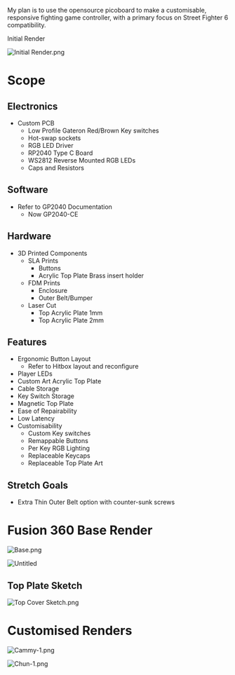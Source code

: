 My plan is to use the opensource picoboard to make a customisable, responsive fighting game controller, with a primary focus on Street Fighter 6 compatibility.

Initial Render

![Initial Render.png](https://prod-files-secure.s3.us-west-2.amazonaws.com/42d1c9ef-3bda-4041-8e41-d6d5c87c9da4/0ae1962c-3cbe-4d08-b6cb-420d8f613099/Initial_Render.png)

# Scope

## Electronics

- Custom PCB
    - Low Profile Gateron Red/Brown Key switches
    - Hot-swap sockets
    - RGB LED Driver
    - RP2040 Type C Board
    - WS2812 Reverse Mounted RGB LEDs
    - Caps and Resistors

## Software

- Refer to GP2040 Documentation
    - Now GP2040-CE

## Hardware

- 3D Printed Components
    - SLA Prints
        - Buttons
        - Acrylic Top Plate Brass insert holder
    - FDM Prints
        - Enclosure
        - Outer Belt/Bumper
    - Laser Cut
        - Top Acrylic Plate 1mm
        - Top Acrylic Plate 2mm

## Features

- Ergonomic Button Layout
    - Refer to Hitbox layout and reconfigure
- Player LEDs
- Custom Art Acrylic Top Plate
- Cable Storage
- Key Switch Storage
- Magnetic Top Plate
- Ease of Repairability
- Low Latency
- Customisability
    - Custom Key switches
    - Remappable Buttons
    - Per Key RGB Lighting
    - Replaceable Keycaps
    - Replaceable Top Plate Art

## Stretch Goals

- Extra Thin Outer Belt option with counter-sunk screws

# Fusion 360 Base Render

![Base.png](https://prod-files-secure.s3.us-west-2.amazonaws.com/42d1c9ef-3bda-4041-8e41-d6d5c87c9da4/5c1d3956-00b7-49ee-9bb2-a46ba07713b7/Base.png)

![Untitled](https://prod-files-secure.s3.us-west-2.amazonaws.com/42d1c9ef-3bda-4041-8e41-d6d5c87c9da4/6a778aee-cd3f-4b5c-9fa0-6d8778c80cb4/Untitled.png)

## Top Plate Sketch

![Top Cover Sketch.png](https://prod-files-secure.s3.us-west-2.amazonaws.com/42d1c9ef-3bda-4041-8e41-d6d5c87c9da4/08f4ef25-fbad-408e-809d-69ff1ad7d144/Top_Cover_Sketch.png)

# Customised Renders

![Cammy-1.png](https://prod-files-secure.s3.us-west-2.amazonaws.com/42d1c9ef-3bda-4041-8e41-d6d5c87c9da4/7d9238c2-1246-40ae-887f-771713084ae3/Cammy-1.png)

![Chun-1.png](https://prod-files-secure.s3.us-west-2.amazonaws.com/42d1c9ef-3bda-4041-8e41-d6d5c87c9da4/9e9cc626-ac72-4a26-8054-288aaf4004e8/Chun-1.png)